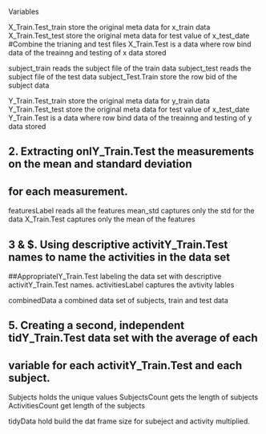 Variables

X_Train.Test_train store the original meta data for x_train data
X_Train.Test_test store the original meta data for test value of x_test_date
#Combine the trianing and test files
X_Train.Test is a data where row bind data of the treainng and testing of x data stored


subject_train reads the subject file of the train data
subject_test  reads the subject file of the test data
subject_Test.Train  store the row bid of the subject data


Y_Train.Test_train store the original meta data for y_train data
Y_Train.Test_test store the original meta data for test value of x_test_date
Y_Train.Test is a data where row bind data of the treainng and testing of y data stored

## 2. Extracting onlY_Train.Test the measurements on the mean and standard deviation
##    for each measurement.
featuresLabel reads all the features
mean_std captures only the std for the data 
X_Train.Test captures only the mean of the features 


## 3 & $. Using descriptive activitY_Train.Test names to name the activities in the data set
##AppropriatelY_Train.Test labeling the data set with descriptive activitY_Train.Test names. 
activitiesLabel captures the avtivity lables

combinedData a combined data set of subjects, train and test data

## 5. Creating a second, independent tidY_Train.Test data set with the average of each 
##    variable for each activitY_Train.Test and each subject. 
Subjects holds the unique values 
SubjectsCount gets the length of subjects
ActivitiesCount get length of the subjects 

tidyData hold build the dat frame size for subeject and activity multiplied.

